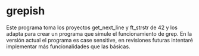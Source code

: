 # grepish

Este programa toma los proyectos get_next_line y ft_strstr de 42 y los adapta para crear un programa que simule el funcionamiento de grep.
En la versión actual el programa es case sensitive, en revisiones futuras intentaré implementar más funcionalidades que las básicas.